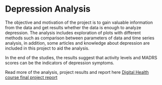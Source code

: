 # Depression Analysis

The objective and motivation of the project is to gain valuable information from the data and get results whether the data is enough to analyze depression. The analysis includes exploration of plots with different methods such as comparison between parameters of data and time series analysis, in addition, some articles and knowledge about depression are included in this project to aid the analysis.

In the end of the studies, the results suggest that activity levels and MADRS scores can be the indicators of depression symptoms.

Read more of the analysis, project results and report here [Digital Health course final project report](https://github.com/angelineov/Depression-Analysis/blob/main/Depression%20Analysis%20Report.pdf)
